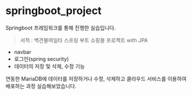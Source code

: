# springboot_project
Springboot 프레임워크를 통해 진행한 실습입니다.

> 서적 : 백견불여일타 스프링 부트 쇼핑몰 프로젝트 with JPA

- navbar
- 로그인(spring security)
- 데이터의 저장 및 삭제, 수정 기능

연동한 MariaDB에 데이터를 저장하거나 수정, 삭제하고
클라우드 서비스를 이용하여 배포하는 과정 실습해보았습니다.
